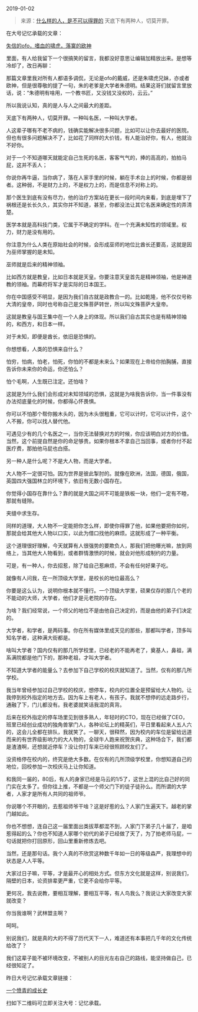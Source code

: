 2019-01-02

> 来源：[什么样的人，是不可以得罪的](http://mp.weixin.qq.com/s?__biz=MzU3NDc5Nzc0NQ==&mid=2247483776&idx=1&sn=1bf5475cac4f079fe2502f4e323aac4f&chksm=fd2da35eca5a2a48fe2f39c9103c5f802f29d35cb74675f2a01a1e8c3f886788372be4d48596&scene=27#wechat_redirect)
> 天底下有两种人，切莫开罪。

在大号记忆承载的文章：

[失信的ofo，嗜血的啸虎，落寞的欧神](https://mp.weixin.qq.com/s?__biz=MzU0MjYwNDU2Mw==&mid=2247485439&idx=1&sn=67488dac34f6c1d0304077f4e92bbfd8&chksm=fb196b83cc6ee2950e8fa6b61fef887ec0a8737340b3bb367ec897fc24b2b43528e2ddbc9d9b&token=1294180506&lang=zh_CN&client=tim&ADUIN=2491712017&ADSESSION=1546050767&ADTAG=CLIENT.QQ.5579_.0&ADPUBNO=26833&scene=21#wechat_redirect)  

  

里面，有人给我留下一个很搞笑的留言，我都没好意思让编辑加精放出来。是想等冷却了，改日再聊：

  

那篇文章里我对所有人都语多调侃，无论是ofo的戴威，还是朱啸虎兄妹，亦或者欧神，但是很尊敬的提了一句，朱的老爹是大学者朱德明。结果这哥们就留言里放话，说：“朱德明有啥用，一个教书匠，又没钱又没权的，云云。”  

  

所以我说认知，真的是人与人之间最大的差距。

  

天底下有两种人，切莫开罪。一种叫名医，一种叫大学者。

  

人这辈子哪有不老不病的，钱确实能解决很多问题，比如可以让你去最好的医院。但也有很多问题解决不了，比如花了同样的大价钱，有人能治好你，有人，他就治不好你。

  

对于一个不知道哪天就能定自己生死的名医，客客气气的，捧的高高的，拍拍马屁，这并不丢人；

  

你说你再牛逼，当你病了，落在人家手里的时候，躺在手术台上的时候，你都是弱者。这种弱，不是财力上的，不是权力上的，而是信息不对称上的。

  

那个医生到底有没有尽力，他的治疗方案站在更长一段时间内来看，到底是埋下了祸根还是长长久久，其实你并不知道，甚至，你都没法让其它名医来确定性的弄清楚。

  

医学本就是高科技门类，它属于不确定的学科。在一个充满未知性的领域里。权力，财力是没有用的。

  

你注意为什么人类在原始社会的时候，会形成巫师的地位比酋长还要高，这就是因为巫师掌握的是未知。

  

巫师就是后来的精神领袖。

  

比如西方就是教皇，比如日本就是天皇。你要注意天皇首先是精神领袖，他是神道教的领袖。而幕府将军才是实际的日本国王。

  

你在中国感受不明显，是因为我们自古就是政教合一的。比如乾隆，他不仅仅号称大清的皇帝，同时也号称自己是文殊菩萨转世，所以叫文殊菩萨大皇帝。

  

这就是教皇与国王集中在一个人身上的体现。所以我们自古其实也是有精神领袖的，和西方，和日本一样。

  

对于未知，即便是酋长，依旧是恐惧的。

  

你想想看，人类的恐惧来自什么？

怕穷，怕病，怕老，怕死，你怕的不都是未来么？如果现在上帝给你拍胸脯，直接告诉你未来你的命运，你还怕么？

  

怕个毛啊，人生既已注定。还怕啥？

  

这就是为什么我们会形成对未知领域的恐惧，这就是为啥我告诉你，当一件事没有办法彻底量化的时候，你都得心怀畏惧。

  

你可以不怕那个帮你搬木头的，因为木头很粗重，它可以计时，它可以计件，这个人不搬，你可以找人替代他。

  

可遇见少有的几个名医之一，当你无法替换对方的时候，你应该明白对方的价值。当然，这个前提自然是你的命足够贵。如果你根本不拿自己当回事，或者你付不起医疗费，那拍他马屁也白搭。

  

另一种人是什么呢？不是大人物，而是大学者。

  

大人物不一定很可怕。因为世界是彼此掣肘的。就像在欧洲，法国，德国，俄国，英国四大强国林立的环境下，依旧有无数小国存在。

  

你觉得小国存在靠什么？靠的就是大国之间不可能是铁板一块，他们一定有不睦，那就有缝隙。

  

夹缝中求生存。

  

同样的道理，大人物不一定能把你怎么样，即使你得罪了他，如果他要把你如何，那就会给其他大人物以口实，以此为借口找他的麻烦。这就形成了一种平衡。

  

这个道理很好理解，今天就算有人很强势的要欺负人，那我们把他曝光嘛，放到网络上，当其他大人物看到，或者群情激愤的时候，就会对他形成制约的力量。

  

可是，有一种人，你去招惹，除了给自己惹麻烦，不会有任何好果子吃。  

  

就像有人问我，在一所顶级大学里，是校长的地位最高么？

  

你要是这么认为，说明你根本就不懂行。一个顶级大学里，硕果仅存的那几个老的不能动的大师，大学者，他们才是元老院的存在。

  

为啥？我们经常说，一个师父的地位不是由他自己决定的，而是由他的弟子们决定的。

  

大学者，和学者，是两码事。你在所有媒体里成天见的那些，那都叫学者，顶多叫知名学者，这种满大街都是。  

  

啥叫大学者？国内仅有的那几所学校里，已经老的不能再老了，奠基人，鼻祖，满系满院都是他门下的，那种老祖，才叫大学者。  

  

不知道大学者的能量么？去参加下自己学校的校庆就知道了。当然，仅有的那几所学校。

  

我当年曾经参加过自己学校的校庆，想停车，校内的位置全是预留给大人物的。让我停到校外指定的地方去。因为车上有老人，有孩子。我就不想停的远走路步行，通融了下，门儿都没有。我老婆就笑话我混的真背。

  

后来在校外指定的停车场里见到很多熟人，年轻时的CTO，现在已经做了CEO，班里已经创业成功的独角兽掌门人，各种论坛上的精英们，平日里看起来人五人六的，这会儿全都在排队，我就笑了。一聊天，很释然，因为校内的车位是留给远道而来的有世界级影响力的大人物的，全球牛人跑来祝贺庆典，这种场合下，我们都是渣渣啊，还想就近停车？没让你打车来已经很照顾校友们了。

  

没资格停在校内的，终究是绝大多数。在仅有的几所顶级学校里，你想知道自己的地位，回校参加一次校庆马上让你知道。

  

和我同一届的，80后，有人的身家已经是马云的1/5了，这世上混的比自己好的同门实在太多了。但你往上推，不都是一个师父门下的徒子徒孙么。而所谓的大学者，人家才是所有人共同的祖师爷。

  

你说哪个不开眼的，去惹祖师爷干啥？这是好惹的么？人家门生遍天下。越老的掌门越如此。

  

你也不想想，连自己这一届里面出类拔萃都混不到，人家门下弟子几十届了，是咱惹得起的么？你也不知道人家哪个初代的弟子已经做了天了，为了拍老师马屁，一句话就把你打回原形，回山里重新修炼去吧。

  

当然，还是那句话。我个人真的不欣赏这种数千年如一日的等级森严，我理想中的状态是人人平等。  

  

大家过日子嘛，平等，才是最开心的相处方式。但东方文化就是这样，别说我们，隔壁的日本，论资排辈更严重，它更不会给你平等。

  

更何况，我去说教，要相互理解，要相互平等，有人鸟我么？我说让大家改变大家就改变？

  

你当我谁啊？武林盟主啊？

  

呵呵。

  

别说我们，就是真的大的不得了历代天下一人，难道还有本事把几千年的文化传统给改了？

  

我们这辈子能不被环境改变，不被别人的目光左右自己的路线，能坚持做自己，已经很知足了。

  

昨日大号记忆承载文章链接：

[一个愤青的成长史](https://mp.weixin.qq.com/s?__biz=MzU0MjYwNDU2Mw==&mid=2247485484&idx=1&sn=a8d95fe6cfc5480932219c8285dcb23a&chksm=fb196450cc6eed4642f93927aec37aa319c2767eafe88558814d65fe5a1352c1befa3c86c0e4&token=410508506&lang=zh_CN&scene=21#wechat_redirect)  

  

扫如下二维码可立即关注大号：记忆承载。  

